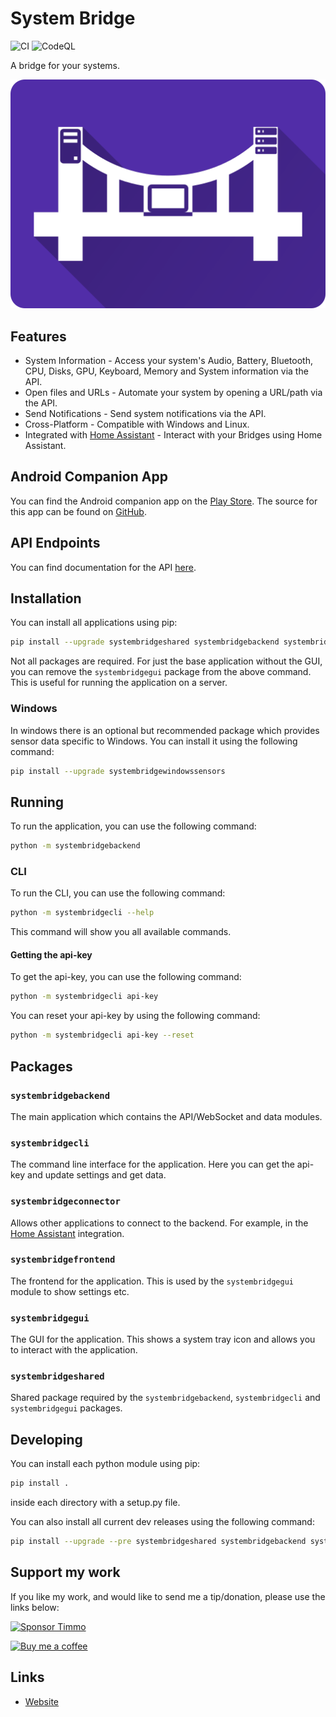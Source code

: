 # System Bridge

![CI](https://github.com/timmo001/system-bridge/workflows/CI/badge.svg) ![CodeQL](https://github.com/timmo001/system-bridge/workflows/CodeQL/badge.svg)

A bridge for your systems.

![Logo](./resources/system-bridge-rect.png)

## Features

- System Information - Access your system's Audio, Battery, Bluetooth, CPU, Disks, GPU, Keyboard, Memory and System information via the API.
- Open files and URLs - Automate your system by opening a URL/path via the API.
- Send Notifications - Send system notifications via the API.
- Cross-Platform - Compatible with Windows and Linux.
- Integrated with
 [Home Assistant](https://www.home-assistant.io/integrations/system_bridge) -
 Interact with your Bridges using Home Assistant.

## Android Companion App

You can find the Android companion app on the
[Play Store](https://play.google.com/store/apps/details?id=dev.timmo.systembridge).
The source for this app can be found on
[GitHub](https://github.com/timmo001/system-bridge-android-companion).

## API Endpoints

You can find documentation for the API [here](https://system-bridge.timmo.dev/docs/api).

## Installation

You can install all applications using pip:

```bash
pip install --upgrade systembridgeshared systembridgebackend systembridgecli systembridgefrontend systembridgegui
```

Not all packages are required. For just the base application without the GUI, you can remove the `systembridgegui` package from the above command. This is useful for running the application on a server.

### Windows

In windows there is an optional but recommended package which provides sensor data specific to Windows. You can install it using the following command:

```bash
pip install --upgrade systembridgewindowssensors
```

## Running

To run the application, you can use the following command:

```bash
python -m systembridgebackend
```

### CLI

To run the CLI, you can use the following command:

```bash
python -m systembridgecli --help
```

This command will show you all available commands.

#### Getting the api-key

To get the api-key, you can use the following command:

```bash
python -m systembridgecli api-key
```

You can reset your api-key by using the following command:

```bash
python -m systembridgecli api-key --reset
```

## Packages

### `systembridgebackend`

The main application which contains the API/WebSocket and data modules.

### `systembridgecli`

The command line interface for the application. Here you can get the api-key and update settings and get data.

### `systembridgeconnector`

Allows other applications to connect to the backend. For example, in the [Home Assistant](https://www.home-assistant.io/integrations/system_bridge) integration.

### `systembridgefrontend`

The frontend for the application. This is used by the `systembridgegui` module to show settings etc.

### `systembridgegui`

The GUI for the application. This shows a system tray icon and allows you to interact with the application.

### `systembridgeshared`

Shared package required by the `systembridgebackend`, `systembridgecli` and `systembridgegui` packages.

## Developing

You can install each python module using pip:

```bash
pip install .
```

inside each directory with a setup.py file.

You can also install all current dev releases using the following command:

```bash
pip install --upgrade --pre systembridgeshared systembridgebackend systembridgecli systembridgeconnector systembridgefrontend systembridgegui systembridgewindowssensors
```

## Support my work

If you like my work, and would like to send me a tip/donation, please use the
links below:

[![Sponsor Timmo][sponsor-badge]][sponsor]

[![Buy me a coffee][buymeacoffee-shield]][buymeacoffee]

## Links

- [Website](https://system-bridge.timmo.dev)

[buymeacoffee-shield]: https://www.buymeacoffee.com/assets/img/guidelines/download-assets-sm-2.svg
[buymeacoffee]: https://www.buymeacoffee.com/timmo
[sponsor-badge]: https://raw.githubusercontent.com/timmo001/home-panel/master/documentation/resources/sponsor.png
[sponsor]: https://github.com/sponsors/timmo001?o=esc
